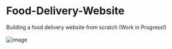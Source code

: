 # Food-Delivery-Website
Building a food delivery website from scratch (Work in Progress!) <br/><br/>
![image](https://github.com/Ultimateutkarsh11/Food-Delivery-Website/assets/95978839/336ae59f-3ced-4a92-bb71-0e422534e471)

